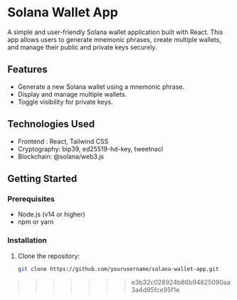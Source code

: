 # Solana Wallet App

A simple and user-friendly Solana wallet application built with React. This app allows users to generate mnemonic phrases, create multiple wallets, and manage their public and private keys securely.

## Features

- Generate a new Solana wallet using a mnemonic phrase.
- Display and manage multiple wallets.
- Toggle visibility for private keys.

## Technologies Used

- Frontend : React, Tailwind CSS
- Cryptography: bip39, ed25519-hd-key, tweetnacl
- Blockchain: @solana/web3.js

## Getting Started

### Prerequisites

- Node.js (v14 or higher)
- npm or yarn

### Installation

1. Clone the repository:
   ```bash
   git clone https://github.com/yourusername/solana-wallet-app.git
>>>>>>> e3b32c028924b86b94825090aa3a4d95fce95f1e
